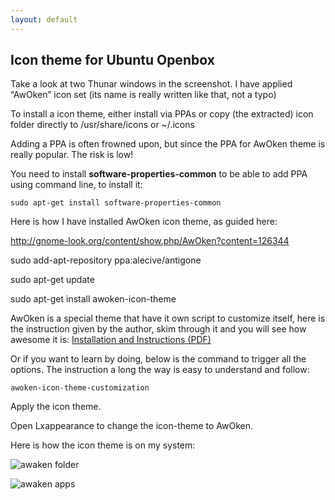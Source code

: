 ```yaml
---
layout: default
---
```

## Icon theme for Ubuntu Openbox

Take a look at two Thunar windows in the screenshot. I have applied “AwOken” icon set (its name is really written like that, not a typo)

To install a icon theme, either install via PPAs or copy (the extracted) icon folder directly to /usr/share/icons or ~/.icons

Adding a PPA is often frowned upon, but since the PPA for AwOken theme is really popular. The risk is low!

You need to install **software-properties-common** to be able to add PPA using command line, to install it:
```
sudo apt-get install software-properties-common
```
Here is how I have installed AwOken icon theme, as guided here:

http://gnome-look.org/content/show.php/AwOken?content=126344

sudo add-apt-repository ppa:alecive/antigone

sudo apt-get update

sudo apt-get install awoken-icon-theme

AwOken is a special theme that have it own script to customize itself, here is the instruction given by the author, skim through it and you will see how awesome it is: [Installation and Instructions (PDF)]({{site.baseurl}}/assets/Installation_and_Instructions.pdf)

Or if you want to learn by doing, below is the command to trigger all the options. The instruction a long the way is easy to understand and follow:
```
awoken-icon-theme-customization
```
Apply the icon theme.

Open Lxappearance to change the icon-theme to AwOken.

Here is how the icon theme is on my system:

![awaken folder]({{site.baseurl}}/images/awokenfolder.png)

![awaken apps]({{site.baseurl}}/images/awokenapplications.png)

